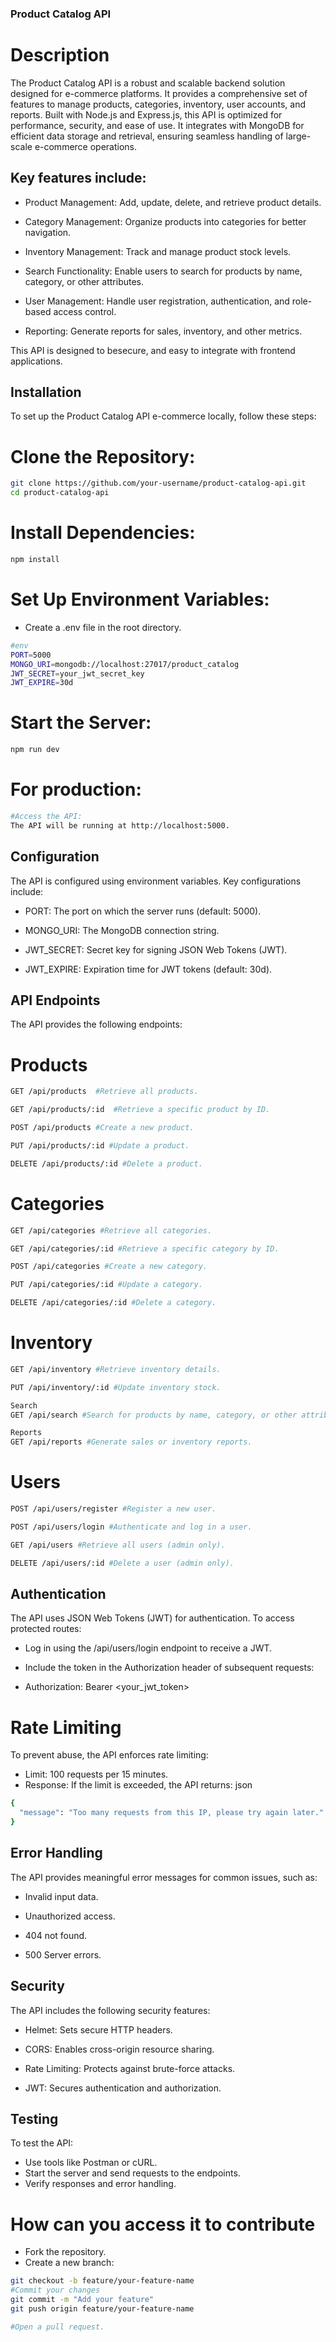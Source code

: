 ### Product Catalog API 
# Description
The Product Catalog API is a robust and scalable backend solution designed for e-commerce platforms. It provides a comprehensive set of features to manage products, categories, inventory, user accounts, and reports. Built with Node.js and Express.js, this API is optimized for performance, security, and ease of use. It integrates with MongoDB for efficient data storage and retrieval, ensuring seamless handling of large-scale e-commerce operations.

## Key features include:

- Product Management: Add, update, delete, and retrieve product details.

- Category Management: Organize products into categories for better navigation.

- Inventory Management: Track and manage product stock levels.

- Search Functionality: Enable users to search for products by name, category, or other attributes.

- User Management: Handle user registration, authentication, and role-based access control.

- Reporting: Generate reports for sales, inventory, and other metrics.

This API is designed to besecure, and easy to integrate with frontend applications.

## Installation
To set up the Product Catalog API e-commerce locally, follow these steps:

# Clone the Repository:

```bash
git clone https://github.com/your-username/product-catalog-api.git
cd product-catalog-api
``` 
# Install Dependencies:

```bash
npm install
```

# Set Up Environment Variables:
- Create a .env file in the root directory.

```bash
#env
PORT=5000
MONGO_URI=mongodb://localhost:27017/product_catalog
JWT_SECRET=your_jwt_secret_key
JWT_EXPIRE=30d
```
# Start the Server:

```bash
npm run dev
```
# For production:

```bash
#Access the API:
The API will be running at http://localhost:5000.
```
## Configuration
The API is configured using environment variables. Key configurations include:

- PORT: The port on which the server runs (default: 5000).

- MONGO_URI: The MongoDB connection string.

- JWT_SECRET: Secret key for signing JSON Web Tokens (JWT).

- JWT_EXPIRE: Expiration time for JWT tokens (default: 30d).

## API Endpoints
The API provides the following endpoints:

# Products
```bash
GET /api/products  #Retrieve all products.

GET /api/products/:id  #Retrieve a specific product by ID.

POST /api/products #Create a new product.

PUT /api/products/:id #Update a product.

DELETE /api/products/:id #Delete a product.
```
# Categories
```bash
GET /api/categories #Retrieve all categories.

GET /api/categories/:id #Retrieve a specific category by ID.

POST /api/categories #Create a new category.

PUT /api/categories/:id #Update a category.

DELETE /api/categories/:id #Delete a category.
```
# Inventory
```bash
GET /api/inventory #Retrieve inventory details.

PUT /api/inventory/:id #Update inventory stock.

Search
GET /api/search #Search for products by name, category, or other attributes.

Reports
GET /api/reports #Generate sales or inventory reports.
```

# Users
```bash
POST /api/users/register #Register a new user.

POST /api/users/login #Authenticate and log in a user.

GET /api/users #Retrieve all users (admin only).

DELETE /api/users/:id #Delete a user (admin only).
```

## Authentication
The API uses JSON Web Tokens (JWT) for authentication. To access protected routes:

- Log in using the /api/users/login endpoint to receive a JWT.

- Include the token in the Authorization header of subsequent requests:

- Authorization: Bearer <your_jwt_token>
# Rate Limiting
To prevent abuse, the API enforces rate limiting:
- Limit: 100 requests per 15 minutes.
- Response: If the limit is exceeded, the API returns: json

```bash
{
  "message": "Too many requests from this IP, please try again later."
}
```

## Error Handling
The API provides meaningful error messages for common issues, such as:

- Invalid input data.

- Unauthorized access.

- 404 not found.

- 500 Server errors.

## Security
The API includes the following security features:

- Helmet: Sets secure HTTP headers.

- CORS: Enables cross-origin resource sharing.

- Rate Limiting: Protects against brute-force attacks.

- JWT: Secures authentication and authorization.

## Testing
To test the API:
- Use tools like Postman or cURL.
- Start the server and send requests to the endpoints.
- Verify responses and error handling.


# How can you access it to contribute

- Fork the repository.
- Create a new branch:

```bash
git checkout -b feature/your-feature-name
#Commit your changes
git commit -m "Add your feature"
git push origin feature/your-feature-name

#Open a pull request.
```